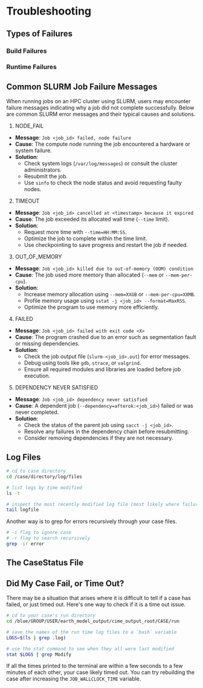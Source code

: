 # Troubleshooting
## Types of Failures
### Build Failures
### Runtime Failures

## Common SLURM Job Failure Messages

When running jobs on an HPC cluster using SLURM, users may encounter failure messages indicating why a job did not complete successfully. Below are common SLURM error messages and their typical causes and solutions.

1. NODE_FAIL
- **Message**: `Job <job_id> failed, node failure`
- **Cause**: The compute node running the job encountered a hardware or system failure.
- **Solution**:
  - Check system logs (`/var/log/messages`) or consult the cluster administrators.
  - Resubmit the job.
  - Use `sinfo` to check the node status and avoid requesting faulty nodes.

2. TIMEOUT
- **Message**: `Job <job_id> cancelled at <timestamp> because it expired`
- **Cause**: The job exceeded its allocated wall time (`--time` limit).
- **Solution**:
  - Request more time with `--time=HH:MM:SS`.
  - Optimize the job to complete within the time limit.
  - Use checkpointing to save progress and restart the job if needed.

3. OUT_OF_MEMORY
- **Message**: `Job <job_id> killed due to out-of-memory (OOM) condition`
- **Cause**: The job used more memory than allocated (`--mem` or `--mem-per-cpu`).
- **Solution**:
  - Increase memory allocation using `--mem=XXGB` or `--mem-per-cpu=XXMB`.
  - Profile memory usage using `sstat -j <job_id> --format=MaxRSS`.
  - Optimize the program to use memory more efficiently.

4. FAILED
- **Message**: `Job <job_id> failed with exit code <X>`
- **Cause**: The program crashed due to an error such as segmentation fault or missing dependencies.
- **Solution**:
  - Check the job output file (`slurm-<job_id>.out`) for error messages.
  - Debug using tools like `gdb`, `strace`, or `valgrind`.
  - Ensure all required modules and libraries are loaded before job execution.

5. DEPENDENCY NEVER SATISFIED
- **Message**: `Job <job_id> dependency never satisfied`
- **Cause**: A dependent job (`--dependency=afterok:<job_id>`) failed or was never completed.
- **Solution**:
  - Check the status of the parent job using `sacct -j <job_id>`.
  - Resolve any failures in the dependency chain before resubmitting.
  - Consider removing dependencies if they are not necessary.

## Log Files
```bash
# cd to case directory
cd /case/directory/log/files

# list logs by time modified
ls -t

# inspect the most recently modified log file (most likely where failure is indicated)
tail logfile
```

Another way is to grep for errors recursively through your case files.
```bash
# -i flag to ignore case
# -r flag to search recursively
grep -ir error
```

## The CaseStatus File


## Did My Case Fail, or Time Out?<a name="fail_vs_timeout"></a>
There may be a situation that arises where it is difficult to tell if a case has failed, or just timed out. Here's one way to check if it is a time out issue.

```bash
# cd to your case's run directory
cd /blue/GROUP/USER/earth_model_output/cime_output_root/CASE/run

# save the names of the run time log files to a `bash` variable
LOGS=$(ls | grep .log)

# use the stat command to see when they all were last modified
stat $LOGS | grep Modify
```

If all the times printed to the terminal are within a few seconds to a few minutes of each other, your case likely timed out. You can try rebuilding the case after increasing the `JOB_WALLCLOCK_TIME` variable.

